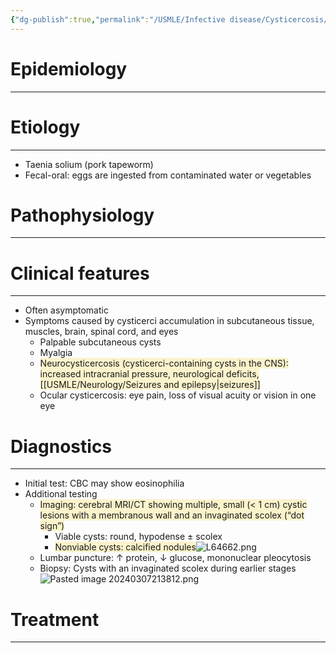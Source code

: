 ```yaml
---
{"dg-publish":true,"permalink":"/USMLE/Infective disease/Cysticercosis/"}
---
```


# Epidemiology
---


# Etiology
---
- Taenia solium (pork tapeworm)
- Fecal-oral: eggs are ingested from contaminated water or vegetables

# Pathophysiology
---


# Clinical features
---
- Often asymptomatic
- Symptoms caused by cysticerci accumulation in subcutaneous tissue, muscles, brain, spinal cord, and eyes
	- Palpable subcutaneous cysts
	- Myalgia
	- <span style="background:rgba(240, 200, 0, 0.2)">Neurocysticercosis (cysticerci-containing cysts in the CNS): increased intracranial pressure, neurological deficits, [[USMLE/Neurology/Seizures and epilepsy\|seizures]]</span>
	- Ocular cysticercosis: eye pain, loss of visual acuity or vision in one eye

# Diagnostics
---
- Initial test: CBC may show eosinophilia
- Additional testing
	- <span style="background:rgba(240, 200, 0, 0.2)">Imaging: cerebral MRI/CT showing multiple, small (&lt; 1 cm) cystic lesions with a membranous wall and an invaginated scolex (“dot sign”) </span>
		- Viable cysts: round, hypodense ± scolex
		- <span style="background:rgba(240, 200, 0, 0.2)">Nonviable cysts: calcified nodules</span>![L64662.png](/img/user/appendix/L64662.png)
	- Lumbar puncture: ↑ protein, ↓ glucose, mononuclear pleocytosis 
	- Biopsy: Cysts with an invaginated scolex during earlier stages![Pasted image 20240307213812.png](/img/user/appendix/Pasted%20image%2020240307213812.png)

# Treatment
---

